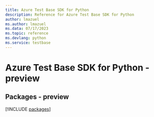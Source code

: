 ```yaml
---
title: Azure Test Base SDK for Python
description: Reference for Azure Test Base SDK for Python
author: lmazuel
ms.author: lmazuel
ms.data: 07/17/2023
ms.topic: reference
ms.devlang: python
ms.service: testbase
---
```

# Azure Test Base SDK for Python - preview
## Packages - preview
[!INCLUDE [packages](test-base-index.md)]